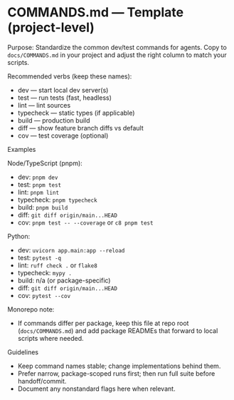 # COMMANDS.md — Template (project-level)

Purpose: Standardize the common dev/test commands for agents. Copy to `docs/COMMANDS.md` in your project and adjust the right column to match your scripts.

Recommended verbs (keep these names):
- dev — start local dev server(s)
- test — run tests (fast, headless)
- lint — lint sources
- typecheck — static types (if applicable)
- build — production build
- diff — show feature branch diffs vs default
- cov — test coverage (optional)

Examples

Node/TypeScript (pnpm):
- dev: `pnpm dev`
- test: `pnpm test`
- lint: `pnpm lint`
- typecheck: `pnpm typecheck`
- build: `pnpm build`
- diff: `git diff origin/main...HEAD`
- cov: `pnpm test -- --coverage` or `c8 pnpm test`

Python:
- dev: `uvicorn app.main:app --reload`
- test: `pytest -q`
- lint: `ruff check .` or `flake8`
- typecheck: `mypy .`
- build: n/a (or package-specific)
- diff: `git diff origin/main...HEAD`
- cov: `pytest --cov`

Monorepo note:
- If commands differ per package, keep this file at repo root (`docs/COMMANDS.md`) and add package READMEs that forward to local scripts where needed.

Guidelines
- Keep command names stable; change implementations behind them.
- Prefer narrow, package-scoped runs first; then run full suite before handoff/commit.
- Document any nonstandard flags here when relevant.

